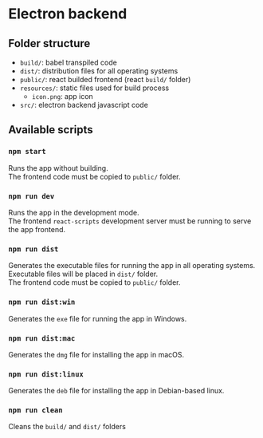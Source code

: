 

# Electron backend


## Folder structure

* `build/`: babel transpiled code
* `dist/`: distribution files for all operating systems
* `public/`: react builded frontend (react `build/` folder)
* `resources/`: static files used for build process
    * `icon.png`: app icon
* `src/`: electron backend javascript code

## Available scripts

### `npm start`

Runs the app without building.<br>
The frontend code must be copied to `public/` folder.


### `npm run dev`

Runs the app in the development mode.<br>
The frontend `react-scripts` development server must be running to serve the app frontend. 


### `npm run dist`

Generates the executable files for running the app in all operating systems.<br>
Executable files will be placed in `dist/` folder.<br>
The frontend code must be copied to `public/` folder.


### `npm run dist:win`

Generates the `exe` file for running the app in Windows.


### `npm run dist:mac`

Generates the `dmg` file for installing the app in macOS.


### `npm run dist:linux`

Generates the `deb` file for installing the app in Debian-based linux.


### `npm run clean`

Cleans the `build/` and `dist/` folders
